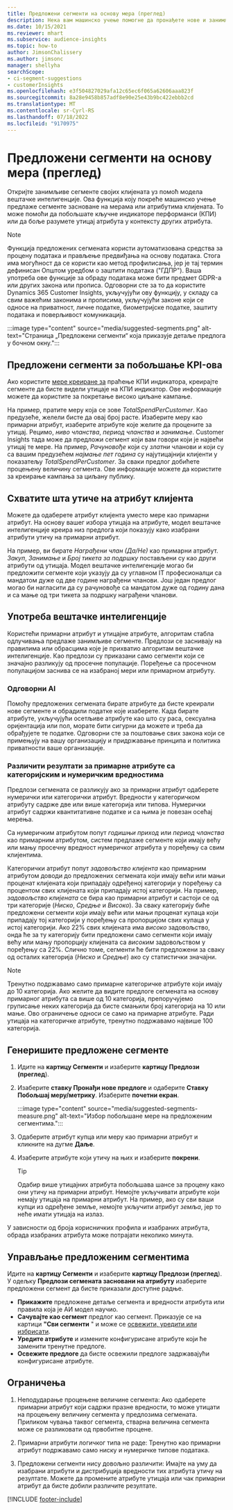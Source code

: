 ```yaml
---
title: Предложени сегменти на основу мера (преглед)
description: Нека вам машинско учење помогне да пронађете нове и занимљиве сегменте засноване на атрибутима клијената.
ms.date: 10/15/2021
ms.reviewer: mhart
ms.subservice: audience-insights
ms.topic: how-to
author: JimsonChalissery
ms.author: jimsonc
manager: shellyha
searchScope:
- ci-segment-suggestions
- customerInsights
ms.openlocfilehash: e3f504827029afa12c65ec6f065a62606aaa823f
ms.sourcegitcommit: 8a28e9458b857adf8e90e25e43b9bc422ebbb2cd
ms.translationtype: MT
ms.contentlocale: sr-Cyrl-RS
ms.lasthandoff: 07/18/2022
ms.locfileid: "9170975"
---
```

# <a name="suggested-segments-based-on-measures-preview"></a>Предложени сегменти на основу мера (преглед)

Откријте занимљиве сегменте својих клијената уз помоћ модела вештачке интелигенције. Ова функција коју покреће машинско учење предлаже сегменте засноване на мерама или атрибутима клијената. То може помоћи да побољшате кључне индикаторе перформанси (КПИ) или да боље разумете утицај атрибута у контексту других атрибута.

> [!NOTE]
> Функција предложених сегмената користи аутоматизована средства за процену података и прављење предвиђања на основу података. Стога има могућност да се користи као метод профилисања, јер је тај термин дефинисан Општом уредбом о заштити података ("ГДПР"). Ваша употреба ове функције за обраду података може бити предмет GDPR-а или других закона или прописа. Одговорни сте за то да користите Dynamics 365 Customer Insights, укључујући ову функцију, у складу са свим важећим законима и прописима, укључујући законе који се односе на приватност, личне податке, биометријске податке, заштиту података и поверљивост комуникација.

:::image type="content" source="media/suggested-segments.png" alt-text="Страница „Предложени сегменти“ која приказује детаље предлога у бочном окну.":::

## <a name="suggested-segments-to-improve-your-kpis"></a>Предложени сегменти за побољшање KPI-ова

Ако користите [мере креиране за](measures.md) праћење КПИ индикатора, креирајте сегменте да бисте видели утицаје на КПИ индикатор. Ове информације можете да користите за покретање високо циљане кампање.

На пример, пратите меру која се зове *TotalSpendPerCustomer*. Као предузеће, желели бисте да овај број расте. Изаберите меру као примарни атрибут, изаберите атрибуте које желите да процените за утицај. Рецимо, *ниво чланства*, *период чланства* и *занимање*. Customer Insights тада може да предложи сегмент који вам говори који је највећи утицај те мере. На пример, *Рачуновође* који су *златни* чланови и који су са вашим предузећем *најмање пет година* су најутицајнији клијенти у показатељу *TotalSpendPerCustomer*. За сваки предлог добићете процењену величину сегмента. Ове информације можете да користите за креирање кампања за циљану публику.

## <a name="understand-what-influences-a-customer-attribute"></a>Схватите шта утиче на атрибут клијента

Можете да одаберете атрибут клијента уместо мере као примарни атрибут. На основу вашег избора утицаја на атрибуте, модел вештачке интелигенције креира низ предлога који показују како изабрани атрибути утичу на примарни атрибут.

На пример, ви бирате *Награђени члан (Да/Не)* као примарни атрибут. *Закуп*, *Занимање* и *Број тикета за подршку* постављени су као други атрибути од утицаја. Модел вештачке интелигенције могао би предложити сегменте који указују да су углавном IT професионалци са мандатом дуже од две године награђени чланови. Још један предлог могао би нагласити да су рачуновође са мандатом дуже од годину дана и са мање од три тикета за подршку награђени чланови.

## <a name="artificial-intelligence-usage"></a>Употреба вештачке интелигенције

Користећи примарни атрибут и утицајне атрибуте, алгоритам стабла одлучивања предлаже занимљиве сегменте. Предлози се заснивају на правилима или обрасцима које је прихватио алгоритам вештачке интелигенције. Као предлози су приказани само сегменти који се значајно разликују од просечне популације. Поређење са просечном популацијом заснива се на изабраној мери или примарном атрибуту.

### <a name="responsible-ai"></a>Одговорни AI

Помоћу предложених сегмената бирате атрибуте да бисте креирали нове сегменте и обрадили податке које изаберете. Када бирате атрибуте, укључујући осетљиве атрибуте као што су раса, сексуална оријентација или пол, морате бити сигурни да можете и треба да обрађујете те податке. Одговорни сте за поштовање свих закона који се примењују на вашу организацију и придржавање принципа и политика приватности ваше организације.

### <a name="different-results-for-primary-attributes-with-categorical-and-numeric-values"></a>Различити резултати за примарне атрибуте са категоријским и нумеричким вредностима

Предлози сегмената се разликују ако за примарни атрибут одаберете нумерички или категорички атрибут. Вредности у категоричком атрибуту садрже две или више категорија или типова. Нумерички атрибут садржи квантитативне податке и са њима је повезан осећај мерења.

Са нумеричким атрибутом попут *годишњи приход* или *период чланства* као примарним атрибутом, систем предлаже сегменте који имају већу или мању просечну вредност нумеричког атрибута у поређењу са свим клијентима.

Категорички атрибут попут *задовољство клијента* као примарним атрибутом доводи до предложених сегмената који имају већи или мањи проценат клијената који припадају одређеној категорији у поређењу са процентом свих клијената који припадају истој категорији. На пример, *задовољство клијената* се бира као примарни атрибут и састоји се од три категорије (*Ниско*, *Средње* и *Високо*). За сваку категорију биће предложени сегменти који имају већи или мањи проценат купаца који припадају тој категорији у поређењу са пропорцијом свих купаца у истој категорији. Ако 22% свих клијената има *високо* задовољство, онда ће за ту категорију бити предложени само сегменти који имају већу или мању пропорцију клијената са *високим* задовољством у поређењу са 22%. Слично томе, сегменти ће бити предложени за сваку од осталих категорија (*Ниско* и *Средње*) ако су статистички значајни.

> [!NOTE]
> Тренутно подржавамо само примарне категоричке атрибуте који имају до 10 категорија. Ако желите да видите предлоге сегмената на основу примарног атрибута са више од 10 категорија, препоручујемо груписање неких категорија да бисте смањили број категорија на 10 или мање. Ово ограничење односи се само на примарне атрибуте. Ради утицаја на категоричке атрибуте, тренутно подржавамо највише 100 категорија.

## <a name="generate-suggested-segments"></a>Генеришите предложене сегменте

1. Идите на **картицу Сегменти** и изаберите **картицу Предлози (преглед**).

1. Изаберите **ставку Пронађи нове предлоге** и одаберите **Ставку Побољшај меру/метрику**. Изаберите **почетни екран**.

   :::image type="content" source="media/suggested-segments-measure.png" alt-text="Избор побољшане мере на предложеним сегментима.":::

1. Одаберите атрибут купца или меру као примарни атрибут и кликните на дугме **Даље**.

1. Изаберите атрибуте који утичу на њих и изаберите **покрени**.

   > [!TIP]
   > Одабир више утицајних атрибута побољшава шансе за процену како они утичу на примарни атрибут. Немојте укључивати атрибуте који немају утицаја на примарни атрибут. На пример, ако су сви ваши купци из одређене земље, немојте укључити атрибут *земља*, јер то неће имати утицаја на излаз.

У зависности од броја корисничких профила и изабраних атрибута, обрада изабраних атрибута може потрајати неколико минута.

## <a name="manage-suggested-segments"></a>Управљање предложеним сегментима

Идите на **картицу Сегменти** и изаберите **картицу Предлози (преглед**). У одељку **Предлози сегмената засновани на атрибуту** изаберите предложени сегмент да бисте приказали доступне радње.

- **Прикажите** предложене детаље сегмента и вредности атрибута или правила која је АИ модел научио.
- **Сачувајте као сегмент** предлог као сегмент. Приказује се на картици **"Сви сегменти** " и може се [освежити, уредити или избрисати](segments.md).
- **Уредите атрибуте** и измените конфигурисане атрибуте који ће заменити тренутне предлоге.
- **Освежите предлоге** да бисте освежили предлоге задржавајући конфигурисане атрибуте.

## <a name="limitations"></a>Ограничења

1. Неподударање процењене величине сегмента: Ако одаберете примарни атрибут који садржи празне вредности, то може утицати на процењену величину сегмента у предлозима сегмената. Приликом чувања таквог сегмента, стварна величина сегмента може се разликовати од првобитне процене.

2. Примарни атрибути логичког типа не раде: Тренутно као примарни атрибут подржавамо само ниску и нумеричке типове података.

3. Предложени сегменти нису довољно различити: Имајте на уму да изабрани атрибути и дистрибуција вредности тих атрибута утичу на резултате. Можете да промените атрибуте утицаја или чак примарни атрибут да бисте добили различите резултате.

[!INCLUDE [footer-include](includes/footer-banner.md)]